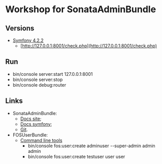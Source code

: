 # Workshop for SonataAdminBundle

## Versions
- [Symfony 4.2.2](https://symfony.com/doc/4.2/setup.html)
  - [http://127.0.0.1:8001/check.php](http://127.0.0.1:8001/check.php)

## Run
- bin/console server:start 127.0.0.1:8001
- bin/console server:stop
- bin/console debug:router

## Links
- SonataAdminBundle:
  - [Docs site](https://sonata-project.org/bundles/admin/3-x/doc/index.html);
  - [Docs symfony](https://symfony.com/doc/master/bundles/SonataAdminBundle/getting_started/installation.html);
  - [Git](https://github.com/sonata-project/SonataAdminBundle/).
- FOSUserBundle:
  - [Command line tools](https://symfony.com/doc/2.0/bundles/FOSUserBundle/command_line_tools.html)
    - bin/console fos:user:create adminuser --super-admin admin admin
    - bin/console fos:user:create testuser user user
    
